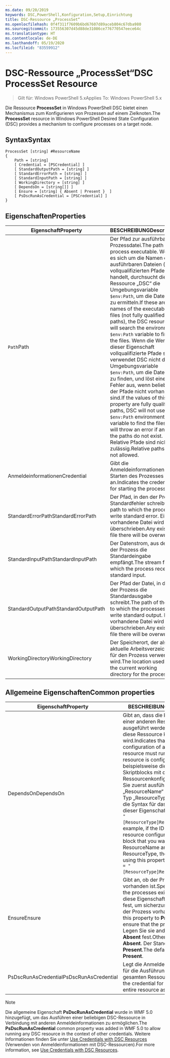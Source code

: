 ```yaml
---
ms.date: 09/20/2019
keywords: DSC,PowerShell,Konfiguration,Setup,Einrichtung
title: DSC-Ressource „ProcessSet“
ms.openlocfilehash: 0f4f311f7609b6bd67607d89aceb804c67dba980
ms.sourcegitcommit: 173556307d45d88de31086ce776770547eece64c
ms.translationtype: HT
ms.contentlocale: de-DE
ms.lasthandoff: 05/19/2020
ms.locfileid: "83559912"
---
```

# <a name="dsc-processset-resource"></a><span data-ttu-id="c9874-103">DSC-Ressource „ProcessSet“</span><span class="sxs-lookup"><span data-stu-id="c9874-103">DSC ProcessSet Resource</span></span>

> <span data-ttu-id="c9874-104">Gilt für: Windows PowerShell 5.x</span><span class="sxs-lookup"><span data-stu-id="c9874-104">Applies To: Windows PowerShell 5.x</span></span>

<span data-ttu-id="c9874-105">Die Ressource **ProcessSet** in Windows PowerShell DSC bietet einen Mechanismus zum Konfigurieren von Prozessen auf einem Zielknoten.</span><span class="sxs-lookup"><span data-stu-id="c9874-105">The **ProcessSet** resource in Windows PowerShell Desired State Configuration (DSC) provides a mechanism to configure processes on a target node.</span></span>

## <a name="syntax"></a><span data-ttu-id="c9874-106">Syntax</span><span class="sxs-lookup"><span data-stu-id="c9874-106">Syntax</span></span>

```Syntax
ProcessSet [string] #ResourceName
{
    Path = [string]
    [ Credential = [PSCredential] ]
    [ StandardOutputPath = [string] ]
    [ StandardErrorPath = [string] ]
    [ StandardInputPath = [string] ]
    [ WorkingDirectory = [string] ]
    [ DependsOn = [string[]] ]
    [ Ensure = [string] { Absent | Present }  ]
    [ PsDscRunAsCredential = [PSCredential] ]
}
```

## <a name="properties"></a><span data-ttu-id="c9874-107">Eigenschaften</span><span class="sxs-lookup"><span data-stu-id="c9874-107">Properties</span></span>

|<span data-ttu-id="c9874-108">Eigenschaft</span><span class="sxs-lookup"><span data-stu-id="c9874-108">Property</span></span> |<span data-ttu-id="c9874-109">BESCHREIBUNG</span><span class="sxs-lookup"><span data-stu-id="c9874-109">Description</span></span> |
|---|---|
|<span data-ttu-id="c9874-110">`Path`</span><span class="sxs-lookup"><span data-stu-id="c9874-110">Path</span></span> |<span data-ttu-id="c9874-111">Der Pfad zur ausführbaren Prozessdatei.</span><span class="sxs-lookup"><span data-stu-id="c9874-111">The path to the process executable.</span></span> <span data-ttu-id="c9874-112">Wenn es sich um die Namen der ausführbaren Dateien (keine vollqualifizierten Pfade) handelt, durchsucht die Ressource „DSC“ die Umgebungsvariable `$env:Path`, um die Dateien zu ermitteln.</span><span class="sxs-lookup"><span data-stu-id="c9874-112">If these are the names of the executable files (not fully qualified paths), the DSC resource will search the environment `$env:Path` variable to find the files.</span></span> <span data-ttu-id="c9874-113">Wenn die Werte dieser Eigenschaft vollqualifizierte Pfade sind, verwendet DSC nicht die Umgebungsvariable `$env:Path`, um die Dateien zu finden, und löst einen Fehler aus, wenn beliebige der Pfade nicht vorhanden sind.</span><span class="sxs-lookup"><span data-stu-id="c9874-113">If the values of this property are fully qualified paths, DSC will not use the `$env:Path` environment variable to find the files, and will throw an error if any of the paths do not exist.</span></span> <span data-ttu-id="c9874-114">Relative Pfade sind nicht zulässig.</span><span class="sxs-lookup"><span data-stu-id="c9874-114">Relative paths are not allowed.</span></span> |
|<span data-ttu-id="c9874-115">Anmeldeinformationen</span><span class="sxs-lookup"><span data-stu-id="c9874-115">Credential</span></span> |<span data-ttu-id="c9874-116">Gibt die Anmeldeinformationen zum Starten des Prozesses an.</span><span class="sxs-lookup"><span data-stu-id="c9874-116">Indicates the credentials for starting the process.</span></span> |
|<span data-ttu-id="c9874-117">StandardErrorPath</span><span class="sxs-lookup"><span data-stu-id="c9874-117">StandardErrorPath</span></span> |<span data-ttu-id="c9874-118">Der Pfad, in den der Prozess Standardfehler schreibt.</span><span class="sxs-lookup"><span data-stu-id="c9874-118">The path to which the processes write standard error.</span></span> <span data-ttu-id="c9874-119">Eine vorhandene Datei wird überschrieben.</span><span class="sxs-lookup"><span data-stu-id="c9874-119">Any existing file there will be overwritten.</span></span> |
|<span data-ttu-id="c9874-120">StandardInputPath</span><span class="sxs-lookup"><span data-stu-id="c9874-120">StandardInputPath</span></span> |<span data-ttu-id="c9874-121">Der Datenstrom, aus dem der Prozess die Standardeingabe empfängt.</span><span class="sxs-lookup"><span data-stu-id="c9874-121">The stream from which the process receives standard input.</span></span> |
|<span data-ttu-id="c9874-122">StandardOutputPath</span><span class="sxs-lookup"><span data-stu-id="c9874-122">StandardOutputPath</span></span> |<span data-ttu-id="c9874-123">Der Pfad der Datei, in die der Prozess die Standardausgabe schreibt.</span><span class="sxs-lookup"><span data-stu-id="c9874-123">The path of the file to which the processes write standard output.</span></span> <span data-ttu-id="c9874-124">Eine vorhandene Datei wird überschrieben.</span><span class="sxs-lookup"><span data-stu-id="c9874-124">Any existing file there will be overwritten.</span></span> |
|<span data-ttu-id="c9874-125">WorkingDirectory</span><span class="sxs-lookup"><span data-stu-id="c9874-125">WorkingDirectory</span></span> |<span data-ttu-id="c9874-126">Der Speicherort, der als das aktuelle Arbeitsverzeichnis für den Prozess verwendet wird.</span><span class="sxs-lookup"><span data-stu-id="c9874-126">The location used as the current working directory for the processes.</span></span> |

## <a name="common-properties"></a><span data-ttu-id="c9874-127">Allgemeine Eigenschaften</span><span class="sxs-lookup"><span data-stu-id="c9874-127">Common properties</span></span>

|<span data-ttu-id="c9874-128">Eigenschaft</span><span class="sxs-lookup"><span data-stu-id="c9874-128">Property</span></span> |<span data-ttu-id="c9874-129">BESCHREIBUNG</span><span class="sxs-lookup"><span data-stu-id="c9874-129">Description</span></span> |
|---|---|
|<span data-ttu-id="c9874-130">DependsOn</span><span class="sxs-lookup"><span data-stu-id="c9874-130">DependsOn</span></span> |<span data-ttu-id="c9874-131">Gibt an, dass die Konfiguration einer anderen Ressource ausgeführt werden muss, bevor diese Ressource konfiguriert wird.</span><span class="sxs-lookup"><span data-stu-id="c9874-131">Indicates that the configuration of another resource must run before this resource is configured.</span></span> <span data-ttu-id="c9874-132">Wenn beispielsweise die ID des Skriptblocks mit der Ressourcenkonfiguration, den Sie zuerst ausführen möchten, „ResourceName“ und dessen Typ „ResourceType“ ist, lautet die Syntax für das Verwenden dieser Eigenschaft `DependsOn = "[ResourceType]ResourceName"`.</span><span class="sxs-lookup"><span data-stu-id="c9874-132">For example, if the ID of the resource configuration script block that you want to run first is ResourceName and its type is ResourceType, the syntax for using this property is `DependsOn = "[ResourceType]ResourceName"`.</span></span> |
|<span data-ttu-id="c9874-133">Ensure</span><span class="sxs-lookup"><span data-stu-id="c9874-133">Ensure</span></span> |<span data-ttu-id="c9874-134">Gibt an, ob der Prozess vorhanden ist.</span><span class="sxs-lookup"><span data-stu-id="c9874-134">Specifies whether the processes exists.</span></span> <span data-ttu-id="c9874-135">Legen Sie diese Eigenschaft auf **Present** fest, um sicherzustellen, dass der Prozess vorhanden ist.</span><span class="sxs-lookup"><span data-stu-id="c9874-135">Set this property to **Present** to ensure that the process exists.</span></span> <span data-ttu-id="c9874-136">Legen Sie sie andernfalls auf **Absent** fest.</span><span class="sxs-lookup"><span data-stu-id="c9874-136">Otherwise, set it to **Absent**.</span></span> <span data-ttu-id="c9874-137">Der Standardwert ist **Present**.</span><span class="sxs-lookup"><span data-stu-id="c9874-137">The default value is **Present**.</span></span> |
|<span data-ttu-id="c9874-138">PsDscRunAsCredential</span><span class="sxs-lookup"><span data-stu-id="c9874-138">PsDscRunAsCredential</span></span> |<span data-ttu-id="c9874-139">Legt die Anmeldeinformationen für die Ausführung der gesamten Ressource fest.</span><span class="sxs-lookup"><span data-stu-id="c9874-139">Sets the credential for running the entire resource as.</span></span> |

> [!NOTE]
> <span data-ttu-id="c9874-140">Die allgemeine Eigenschaft **PsDscRunAsCredential** wurde in WMF 5.0 hinzugefügt, um das Ausführen einer beliebigen DSC-Ressource in Verbindung mit anderen Anmeldeinformationen zu ermöglichen.</span><span class="sxs-lookup"><span data-stu-id="c9874-140">The **PsDscRunAsCredential** common property was added in WMF 5.0 to allow running any DSC resource in the context of other credentials.</span></span> <span data-ttu-id="c9874-141">Weitere Informationen finden Sie unter [Use Credentials with DSC Resources](../../../configurations/runasuser.md) (Verwenden von Anmeldeinformationen mit DSC-Ressourcen).</span><span class="sxs-lookup"><span data-stu-id="c9874-141">For more information, see [Use Credentials with DSC Resources](../../../configurations/runasuser.md).</span></span>
